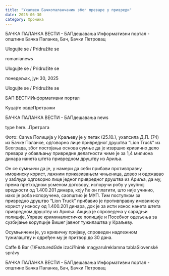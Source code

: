 ```yaml
---
title: "Ухапшен Бачкопаланчанин због преваре у привреди"
date: 2025-06-30
category: Хроника
---
```


БАЧКА ПАЛАНКА ВЕСТИ - БАПдешавања Информативни портал - општине Бачка Паланка, Бач, Бачки Петровац

Ulogujte se / Pridružite se

romanianews

Ulogujte se / Pridružite se

понедељак, јун 30, 2025

Ulogujte se / Pridružite se

БАП ВЕСТИИнформативни портал

Куцајте овдеПретражи

БАЧКА ПАЛАНКА ВЕСТИ - БАПдешавања news

type here...Претрага

Фото: Canva
            Полиција у Краљеву је у петак (25.10.), ухапсила Д.П. (74) из Бачке Паланке, одговорно лице привредног друштва “Lion Truck” из Београда, због постојања основа сумње да је извршио кривично дело превара у обављању привредне делатности чиме је за 1,4 милиона динара нанета штета привредном друштву из Ариља.

Он се сумњичи да је, у намери да себи прибави противправну имовинску корист, лажним приказивањем чињеница, довео и одржавао у заблуди одговорно лице једног привредног друштва из Ариља, да му, према претходном усменом договору, испоручи робу у укупној вредности од 1.400.201 динара, коју ће он платити, што није учинио, иако је роба испоручена, саопштио је МУП.
Тим поступком за привредно друштво “Lion Truck” прибавио је противправну имовинску корист у износу од 1.400.201 динара, док је за исти износ нанета штета привредном друштву из Ариља.
Акција је спроведена у сарадњи полиције, Управе криминалистичке полиције и Посебног одељења за сузбијање корупције Вишег јавног тужилаштва у Краљеву.


Осумњичени је, уз кривичну пријаву, спроведен надлежном тужилаштву и одређен му је притвор до 30 дана.

Caffe & Bar (1)FeaturedGde izaći?hírek magyarulreklamna tablaSlovenské správy

БАЧКА ПАЛАНКА ВЕСТИ - БАПдешавања Информативни портал - општине Бачка Паланка, Бач, Бачки Петровац

